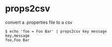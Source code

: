 # props2csv

convert a .properties file to a csv

    $ echo 'foo = Foo Bar' | props2csv key message
    key,message
    foo,Foo Bar
